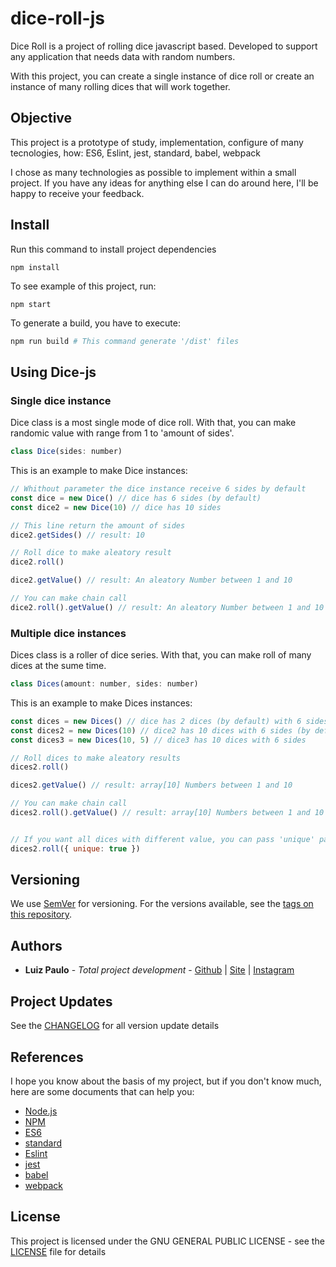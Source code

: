 # dice-roll-js

Dice Roll is a project of rolling dice javascript based. Developed to support any application that needs data with random numbers.

With this project, you can create a single instance of dice roll or create an instance of many rolling dices that will work together.

## Objective
This project is a prototype of study, implementation, configure of many tecnologies, how: ES6, Eslint, jest, standard, babel, webpack

I chose as many technologies as possible to implement within a small project. If you have any ideas for anything else I can do around here, I'll be happy to receive your feedback.

## Install

Run this command to install project dependencies
```shell
npm install
```

To see example of this project, run:
```shell
npm start
```

To generate a build, you have to execute:
```sh
npm run build # This command generate '/dist' files
```

## Using Dice-js

### Single dice instance
Dice class is a most single mode of dice roll. With that, you can make randomic value with range from 1 to 'amount of sides'.

```js
class Dice(sides: number)
```

This is an example to make Dice instances:

```js
// Whithout parameter the dice instance receive 6 sides by default
const dice = new Dice() // dice has 6 sides (by default)
const dice2 = new Dice(10) // dice has 10 sides

// This line return the amount of sides
dice2.getSides() // result: 10

// Roll dice to make aleatory result
dice2.roll()

dice2.getValue() // result: An aleatory Number between 1 and 10

// You can make chain call
dice2.roll().getValue() // result: An aleatory Number between 1 and 10
```

### Multiple dice instances
Dices class is a roller of dice series. With that, you can make roll of many dices at the sume time.

```js
class Dices(amount: number, sides: number)
```

This is an example to make Dices instances:

```js
const dices = new Dices() // dice has 2 dices (by default) with 6 sides (by default)
const dices2 = new Dices(10) // dice2 has 10 dices with 6 sides (by default)
const dices3 = new Dices(10, 5) // dice3 has 10 dices with 6 sides

// Roll dices to make aleatory results
dices2.roll()

dices2.getValue() // result: array[10] Numbers between 1 and 10

// You can make chain call
dices2.roll().getValue() // result: array[10] Numbers between 1 and 10


// If you want all dices with different value, you can pass 'unique' parameter
dices2.roll({ unique: true })
```

## Versioning

We use [SemVer](http://semver.org/) for versioning. For the versions available, see the [tags on this repository](https://github.com/lppjunior/dice-js/tags).

## Authors

* **Luiz Paulo** - *Total project development* - [Github](https://github.com/lppjunior) | [Site](http://lppjunior.com) | [Instagram](https://instagram.com/lppjunior)

## Project Updates

See the [CHANGELOG](CHANGELOG.md) for all version update details


## References

I hope you know about the basis of my project, but if you don't know much, here are some documents that can help you:

* [Node.js](https://nodejs.org/en/)
* [NPM](https://www.npmjs.com/)
* [ES6](http://es6-features.org/)
* [standard](https://standardjs.com/)
* [Eslint](https://eslint.org/)
* [jest](https://jestjs.io/)
* [babel](https://babeljs.io/)
* [webpack](https://webpack.js.org/)


## License

This project is licensed under the GNU GENERAL PUBLIC LICENSE - see the [LICENSE](LICENSE) file for details
